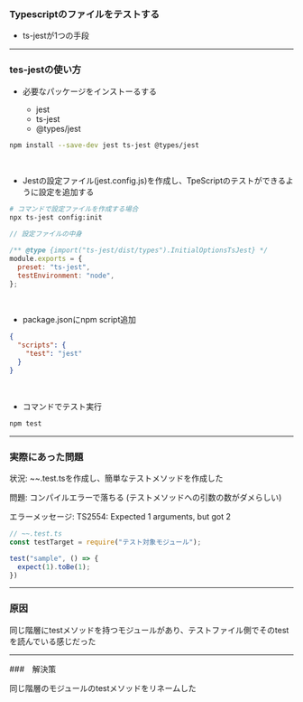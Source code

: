 ### Typescriptのファイルをテストする

- ts-jestが1つの手段

---

### tes-jestの使い方

- 必要なパッケージをインストーるする

    - jest
    - ts-jest
    - @types/jest

```bash
npm install --save-dev jest ts-jest @types/jest
```

<br>

- Jestの設定ファイル(jest.config.js)を作成し、TpeScriptのテストができるように設定を追加する

```bash
# コマンドで設定ファイルを作成する場合
npx ts-jest config:init
```

```js
// 設定ファイルの中身

/** @type {import("ts-jest/dist/types").InitialOptionsTsJest} */
module.exports = {
  preset: "ts-jest",
  testEnvironment: "node",
};
```

<br>

- package.jsonにnpm script追加
```json
{
  "scripts": {
    "test": "jest"
  }
}
```

<br>

- コマンドでテスト実行

```bash
npm test
```

---

### 実際にあった問題

状況: ~~.test.tsを作成し、簡単なテストメソッドを作成した

問題: コンパイルエラーで落ちる (テストメソッドへの引数の数がダメらしい)

エラーメッセージ: TS2554: Expected 1 arguments, but got 2

```typescript
// ~~.test.ts
const testTarget = require("テスト対象モジュール");

test("sample", () => {
  expect(1).toBe(1);
})
```

---

### 原因

同じ階層にtestメソッドを持つモジュールがあり、テストファイル側でそのtestを読んでいる感じだった

---

###　解決策

同じ階層のモジュールのtestメソッドをリネームした